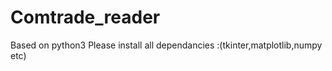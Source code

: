 # Comtrade_reader
Based on python3 
Please install all dependancies :(tkinter,matplotlib,numpy etc)
